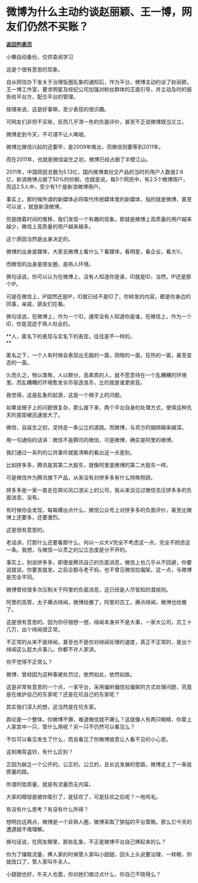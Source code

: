 # 微博为什么主动约谈赵丽颖、王一博，网友们仍然不买账？

[**返回列表页**](/gzh/记忆承载3)

小懒自动备份，仅供查阅学习

这是个很有意思的现象。

  

自从网信办下发关于治理饭圈乱象的通知后，作为平台，微博主动约谈了赵丽颖，王一博工作室，要求明星及经纪公司加强对粉丝群体的正面引导，并主动及时的报告给平台方，配合平台的管理。

  

按理来说，这是好事嘛，至少表现的很识趣。  

  

可网友们非但不买账，反而几乎清一色的负面评价，甚至不乏说微博既当又立。

  

微博走到今天，不可谓不让人唏嘘。  

  

微博比微信兴起的还要早，是2009年推出，而微信则要等到2011年。  

  

而在2011年，也就是微信诞生之初，微博已经占据了半壁江山。  

  

2011年，中国网民总数为5.13亿，国内微博类社交产品的当时的用户人数是2.6亿，新浪微博占据了50%的份额。也就是说，每5个网民中，有2.5个微博用户，而这2.5人中，至少有1个是新浪微博用户。

  

事实上，那时候所谓的新媒体必将取代传统媒体里的新媒体，指的就是微博，甚至可以说 ，就是新浪微博。  

  

但是随着时间的推移，我们发现一个有趣的现象。那就是微博上高质量的用户越来越少，微信上高质量的用户越来越多。  

  

这个原因当然是出身决定的。  

  

微博的出身是媒体，大家去微博上看什么？看媒体，看明星，看企业，看大V。

  

而微信的出身是朋友圈，是熟人环境。

  

换句话说，你可以认为在微博上，没有人知道你是谁，ID就是ID，当然，IP还是那个IP。

  

可是在微信上，IP固然还是IP，ID就已经不是ID了，你转发的内容，都是你身边的同事，亲戚，朋友们在看。  

  

换句话说，在微博上，作为一个ID，通常没有人知道你是谁，在微信上，作为一个ID，你是混迹于熟人社会的。

  

 **人，匿名下的表现与实名下的表现，往往是不一样的。  
**

  

匿名之下，一个人有时候会表现出无脑的一面，阴暗的一面，狂热的一面，甚至变态的一面。  

  

久而久之，物以类聚，人以群分，高素质的人，就不愿意待在一个乱糟糟的环境里。而乱糟糟的环境愈发劣币驱逐良币，比的就是谁更疯狂。

  

我觉得，这是乱象的起源，这是一个根子上的问题。

  

如果说根子上的问题很复杂，那么接下来，两个平台自身的处理方式，使得这种先天的差距被迅速放大了。  

  

微信，自诞生之初，坚持走一条公立的道路。而微博，与资方的捆绑越来越深。

  

用一句通俗的话讲：微信不是腾讯的微信，可是微博，确实是阿里的微博。  

  

我们通过一系列的公共事件就能清晰的看出这一点差别。  

  

比如拼多多，腾讯是其第二大股东，就像阿里是微博的第二大股东一样。  

  

可是微信作为腾讯旗下产品，从来没有对拼多多有什么特殊照顾。

  

拼多多是一家一直走在舆论风口浪尖上的公司，我从来没见过微信去压拼多多的负面消息，没有。  

  

有时候你会发现，每每爆出点什么，微信公众号上对拼多多的负面评价，甚至比微博上还要多，还要激烈。  

  

这是很有意思的。

  

老话讲，打那什么还要看那什么，何以一众大V完全不考虑这一点，完全不顾虑这一条。我想，与微信一以贯之的公立态度是分不开的。  

  

事实上，别说拼多多，即便是腾讯自己的负面消息，微信上也几乎从不回避，你要说就说，你要发就发。之前企鹅与老干妈，也不曾见微信拉偏架。这一点，与微博是完全不同。

  

微博曾经很多次压制关于阿里的负面消息，这已经是人尽皆知的潜规则。  

  

阿里的高管，太子爆点绯闻，微博给撤了，阿里的员工，爆点绯闻，微博也给撤了。  

  

这是很有意思的。因为你仔细想一想，绯闻本身并不是大事，一家大公司，员工十几万，出个绯闻很正常。

  

不正常的从来不是绯闻，甚至也不是你对绯闻处理的速度，真正不正常的，是出个绯闻这么屁大点事儿，你都不许人家讲。

  

你不觉得不正常么？

  

微博，曾经因为这种事被处罚过，依然如此，依然如故。  

  

这是非常有意思的一个点，一家平台，采用偏听偏信拉偏架的方式处理问题，究竟是在维护自己的东家呢？还是在坑自己的东家呢？  

  

其实我们深入的想，这当然是在坑东家。

  

舆论是一个整体，你微博不爆，难道微信就不爆么？这就像人有两只眼睛，你蒙上人家其中一只，管什么用呢？另一只不仍然可以看见么？  

  

不仅可以看见发生了什么，而且看见了你微博故意让人看不见的小心思。

  

这和掩耳盗铃，有什么区别？  

  

正因为缺乏一个公开的，公正的，公立的，且长远发展的思路，微博走上了一条低质量的路。  

  

所谓的低质量，就是有流量而无内容。

  

大家的眼球是被你吸引了，是狂欢了，可是狂欢之后呢？一地鸡毛。

  

有没有什么思考？有没有什么所得？  

  

想明白这两点，微博是一个非熟人圈，微博采取了狭隘的平台策略。那么它今天的遭遇就不难理解。  

  

换句话说，在网友眼里，那些乱象，不正是微博平台自己捧起来的么？  

  

你为了赚取流量，捧人家的时候管人家叫小甜甜，回头上头说要治理，一转眼，你就改口了，管人家叫牛夫人。  

  

小甜甜也好，牛夫人也罢，你对她们做过点什么，你自己不晓得么？

